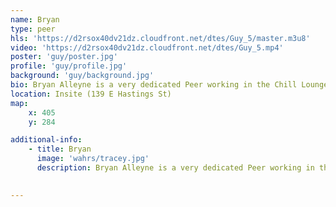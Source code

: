 ```yaml
---
name: Bryan
type: peer
hls: 'https://d2rsox40dv21dz.cloudfront.net/dtes/Guy_5/master.m3u8'
video: 'https://d2rsox40dv21dz.cloudfront.net/dtes/Guy_5.mp4'
poster: 'guy/poster.jpg'
profile: 'guy/profile.jpg'
background: 'guy/background.jpg'
bio: Bryan Alleyne is a very dedicated Peer working in the Chill Lounge at Insite in the Downtown Eastside. Bryan has been with Insite since they opened in 2003 serving people coffee and juice after they leave the injection room.
location: Insite (139 E Hastings St)
map:
    x: 405
    y: 284

additional-info: 
    - title: Bryan
      image: 'wahrs/tracey.jpg'
      description: Bryan Alleyne is a very dedicated Peer working in the Chill Lounge at Insite in the Downtown Eastside. Bryan has been with Insite since they opened in 2003 serving people coffee and juice after they leave the injection room.
    

---
```

